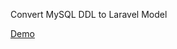 Convert MySQL DDL to Laravel Model


[Demo](https://rawcdn.githack.com/zy108830/ddl2model/1.0.0/index.html)